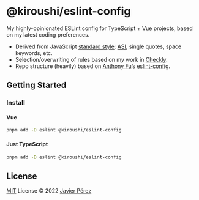 # @kiroushi/eslint-config

My highly-opinionated ESLint config for TypeScript + Vue projects, based on my latest coding preferences.

* Derived from JavaScript [standard style](https://standardjs.com/rules.html): [ASI](https://developer.mozilla.org/en-US/docs/Web/JavaScript/Reference/Lexical_grammar#automatic_semicolon_insertion), single quotes, space keywords, etc.
* Selection/overwriting of rules based on my work in [Checkly](https://checklyhq.com).
* Repo structure (heavily) based on [Anthony Fu](https://github.com/antfu)’s [eslint-config](https://github.com/antfu/eslint-config).

## Getting Started

### Install

#### Vue

```bash
pnpm add -D eslint @kiroushi/eslint-config
```

#### Just TypeScript

```bash
pnpm add -D eslint @kiroushi/eslint-config
```

## License

[MIT](./LICENSE) License &copy; 2022 [Javier Pérez](https://github.com/kiroushi)
